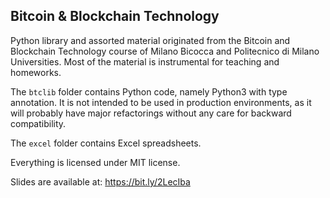 ## Bitcoin & Blockchain Technology

Python library and assorted material originated from the Bitcoin and Blockchain Technology course of Milano Bicocca and Politecnico di Milano Universities. Most of the material is instrumental for teaching and homeworks.

The `btclib` folder contains Python code, namely Python3 with type annotation. It is not intended to be used in production environments, as it will probably have major refactorings without any care for backward compatibility.

The `excel` folder contains Excel spreadsheets.

Everything is licensed under MIT license.

Slides are available at:
https://bit.ly/2LecIba
